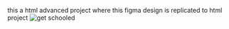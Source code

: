 this a html advanced project where this figma design is replicated to html project
![get schooled](https://github.com/Bashyitsi/alu-web-development/assets/122267948/de2c5204-c26f-474e-8d77-e99011271454)

